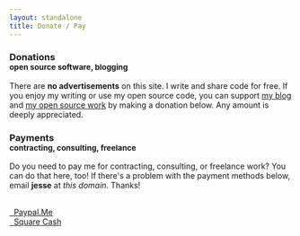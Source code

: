 ```yaml
---
layout: standalone
title: Donate / Pay
---
```


<h3>Donations<br/><small>open source software, blogging</small></h3>

There are **no advertisements** on this site. I write and share code for free. If you enjoy my writing or use my open source code, you can support [my blog](/archive/) and [my open source work](https://github.com/jessesquires/) by making a donation below. Any amount is deeply appreciated.

<h3>Payments<br/><small>contracting, consulting, freelance</small></h3>

Do you need to pay me for contracting, consulting, or freelance work? You can do that here, too! If there's a problem with the payment methods below, email **jesse** at *this domain*. Thanks!

<br>

<div class="row">
   <div class="col-md-4 col-md-offset-4 col-sm-6 col-sm-offset-3 col-xs-10 col-xs-offset-1">
      <a class="btn btn-default btn-block" href="{{ site.social_links.paypal }}" target="_blank">
      <i class="fa fa-lg fa-paypal" aria-hidden="true"></i>&nbsp; Paypal.Me
      </a>
   </div> <!-- col -->
</div> <!-- row -->

<div class="row">
   <div class="col-md-4 col-md-offset-4 col-sm-6 col-sm-offset-3 col-xs-10 col-xs-offset-1">
      <a class="btn btn-default btn-block" href="{{ site.social_links.square }}" target="_blank">
      <i class="fa fa-lg fa-usd" aria-hidden="true"></i>&nbsp; Square Cash
      </a>
   </div> <!-- col -->
</div> <!-- row -->

